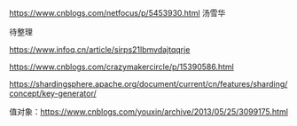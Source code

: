 https://www.cnblogs.com/netfocus/p/5453930.html  汤雪华



待整理

https://www.infoq.cn/article/sirps21lbmvdajtqqrje

https://www.cnblogs.com/crazymakercircle/p/15390586.html

https://shardingsphere.apache.org/document/current/cn/features/sharding/concept/key-generator/

值对象：https://www.cnblogs.com/youxin/archive/2013/05/25/3099175.html